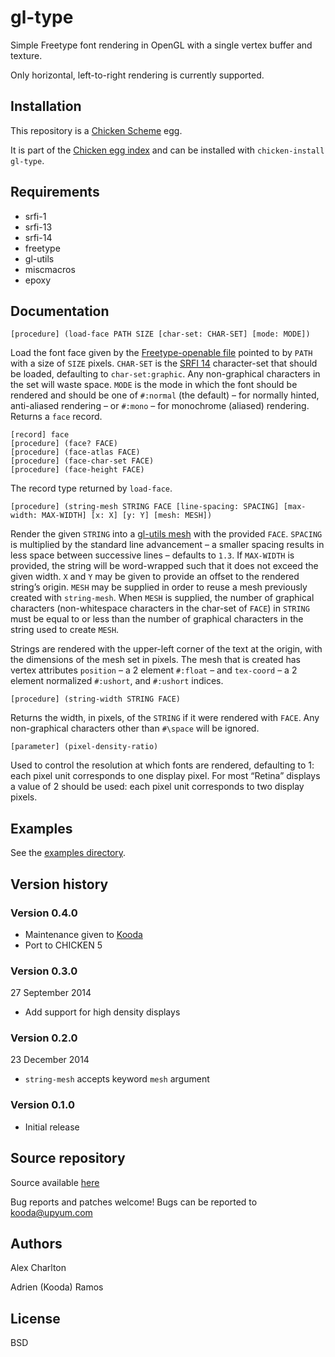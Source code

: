 # gl-type
Simple Freetype font rendering in OpenGL with a single vertex buffer and texture. 

Only horizontal, left-to-right rendering is currently supported.

## Installation
This repository is a [Chicken Scheme](https://call-cc.org/) egg.

It is part of the [Chicken egg index](https://eggs.call-cc.org/5) and can be installed with `chicken-install gl-type`.

## Requirements
- srfi-1
- srfi-13
- srfi-14
- freetype
- gl-utils
- miscmacros 
- epoxy

## Documentation
    [procedure] (load-face PATH SIZE [char-set: CHAR-SET] [mode: MODE])

Load the font face given by the [Freetype-openable file](http://freetype.org/) pointed to by `PATH` with a size of `SIZE` pixels. `CHAR-SET` is the [SRFI 14](http://srfi.schemers.org/srfi-14/srfi-14.html) character-set that should be loaded, defaulting to `char-set:graphic`. Any non-graphical characters in the set will waste space. `MODE` is the mode in which the font should be rendered and should be one of `#:normal` (the default) – for normally hinted, anti-aliased rendering – or `#:mono` – for monochrome (aliased) rendering. Returns a `face` record.

    [record] face
    [procedure] (face? FACE)
    [procedure] (face-atlas FACE)
    [procedure] (face-char-set FACE)
    [procedure] (face-height FACE)

The record type returned by `load-face`.

    [procedure] (string-mesh STRING FACE [line-spacing: SPACING] [max-width: MAX-WIDTH] [x: X] [y: Y] [mesh: MESH])

Render the given `STRING` into a [gl-utils mesh](https://api.call-cc.org/5/doc/gl-utils/mesh) with the provided `FACE`. `SPACING` is multiplied by the standard line advancement – a smaller spacing results in less space between successive lines – defaults to `1.3`. If `MAX-WIDTH` is provided, the string will be word-wrapped such that it does not exceed the given width. `X` and `Y` may be given to provide an offset to the rendered string’s origin. `MESH` may be supplied in order to reuse a mesh previously created with `string-mesh`. When `MESH` is supplied, the number of graphical characters (non-whitespace characters in the char-set of `FACE`) in `STRING` must be equal to or less than the number of graphical characters in the string used to create `MESH`.

Strings are rendered with the upper-left corner of the text at the origin, with the dimensions of the mesh set in pixels. The mesh that is created has vertex attributes `position` – a 2 element `#:float` – and `tex-coord` – a 2 element normalized `#:ushort`, and `#:ushort` indices.

    [procedure] (string-width STRING FACE)

Returns the width, in pixels, of the `STRING` if it were rendered with `FACE`. Any non-graphical characters other than `#\space` will be ignored.

    [parameter] (pixel-density-ratio)

Used to control the resolution at which fonts are rendered, defaulting to 1: each pixel unit corresponds to one display pixel. For most “Retina” displays a value of 2 should be used: each pixel unit corresponds to two display pixels.

## Examples
See the [examples directory](https://www.upyum.com/cgit.cgi/gl-type/tree/examples).

## Version history
### Version 0.4.0

- Maintenance given to [Kooda](/users/kooda)
- Port to CHICKEN 5

### Version 0.3.0
27 September 2014

- Add support for high density displays

### Version 0.2.0
23 December 2014

- `string-mesh` accepts keyword `mesh` argument

### Version 0.1.0
* Initial release

## Source repository
Source available [here](https://www.upyum.com/cgit.cgi/gl-type/)

Bug reports and patches welcome! Bugs can be reported to kooda@upyum.com

## Authors
Alex Charlton

Adrien (Kooda) Ramos

## License
BSD

